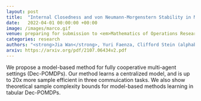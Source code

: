 ```yaml
---
layout: post
title:  "Internal Closedness and von Neumann-Morgenstern Stability in Matching Theory: Structures and Complexity"
date:   2022-04-01 00:00:00 +00:00
image: /images/marco.gif
venue: preparing for submission to <em>Mathematics of Operations Research</em>.
categories: research
authors: "<strong>Jia Wan</strong>, Yuri Faenza, Clifford Stein (alphabetical order)" 
arxiv: https://arxiv.org/pdf/2107.06434v2.pdf
---
```

We propose a model-based method for fully cooperative multi-agent settings (Dec-POMDPs). Our method learns a centralized model, and is up to 20x more sample efficient in three commuication tasks. We also show theoretical sample complexity bounds for model-based methods learning in tabular Dec-POMDPs.
